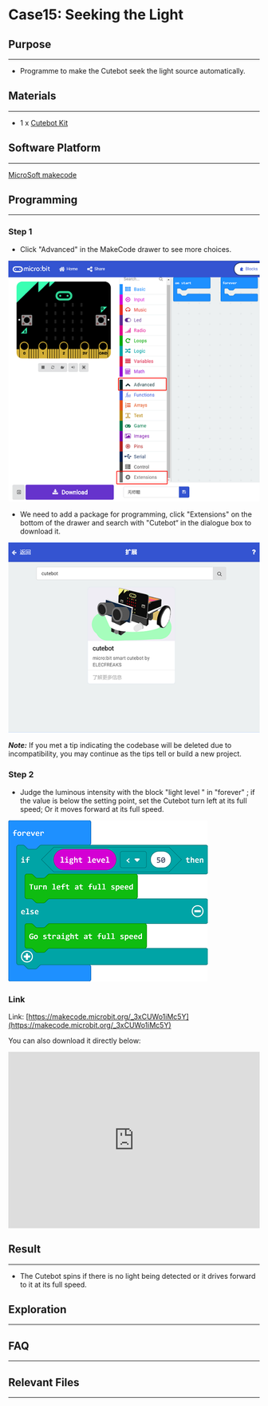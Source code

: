 # Case15: Seeking the Light

## Purpose
---
- Programme to make the Cutebot seek the light source automatically. 

## Materials 
---
- 1 x [Cutebot Kit](https://www.elecfreaks.com/micro-bit-smart-cutebot.html)
## Software Platform 
---
[MicroSoft makecode](https://makecode.microbit.org/#)

## Programming
---
### Step 1
- Click "Advanced" in the MakeCode drawer to see more choices. 

![](./images/cutebot-pk-1.png)

- We need to add a package for programming, click "Extensions" on the bottom of the drawer and search with "Cutebot“ in the dialogue box to download it. 

![](./images/cutebot-pk-11.png)

***Note:*** If you met a tip indicating the codebase will be deleted due to incompatibility, you may continue as the tips tell or build a new project. 

### Step 2

- Judge the luminous intensity with the block "light level " in "forever" ; if the value is below the setting point, set the Cutebot turn left at its full speed; Or it moves forward at its full speed.

![](./images/case_15_01.png)


### Link

Link: [https://makecode.microbit.org/_3xCUWo1iMc5Y](https://makecode.microbit.org/_3xCUWo1iMc5Y)

You can also download it directly below:

<div style="position:relative;height:0;padding-bottom:70%;overflow:hidden;">
<iframe style="position:absolute;top:0;left:0;width:100%;height:100%;" src="https://makecode.microbit.org/#pub:https://makecode.microbit.org/_3xCUWo1iMc5Y" frameborder="0" sandbox="allow-popups allow-forms allow-scripts allow-same-origin">
</iframe>
</div>  


## Result
---
- The Cutebot spins if there is no light being detected or it drives forward to it at its full speed. 

## Exploration
---

## FAQ
---

## Relevant Files
---
